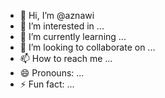 - 👋 Hi, I’m @aznawi
- 👀 I’m interested in ...
- 🌱 I’m currently learning ...
- 💞️ I’m looking to collaborate on ...
- 📫 How to reach me ...
- 😄 Pronouns: ...
- ⚡ Fun fact: ...

<!---
aznawi/aznawi is a ✨ special ✨ repository because its `README.md` (this file) appears on your GitHub profile.
You can click the Preview link to take a look at your changes.
--->

